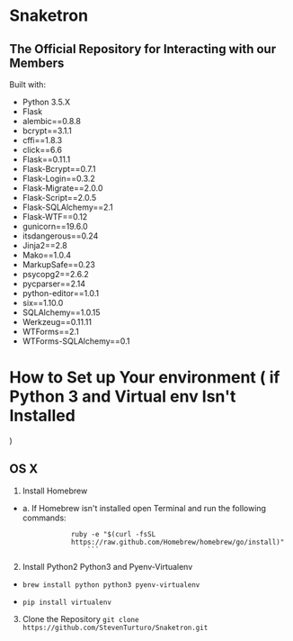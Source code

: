 # Snaketron
## The Official Repository for Interacting with our Members

Built with:
* Python 3.5.X
* Flask
* alembic==0.8.8
* bcrypt==3.1.1
* cffi==1.8.3
* click==6.6
* Flask==0.11.1
* Flask-Bcrypt==0.7.1
* Flask-Login==0.3.2
* Flask-Migrate==2.0.0
* Flask-Script==2.0.5
* Flask-SQLAlchemy==2.1
* Flask-WTF==0.12
* gunicorn==19.6.0
* itsdangerous==0.24
* Jinja2==2.8
* Mako==1.0.4
* MarkupSafe==0.23
* psycopg2==2.6.2
* pycparser==2.14
* python-editor==1.0.1
* six==1.10.0
* SQLAlchemy==1.0.15
* Werkzeug==0.11.11
* WTForms==2.1
* WTForms-SQLAlchemy==0.1 


# How to Set up Your environment ( if Python 3 and Virtual env Isn't Installed
)

## OS X
1. Install Homebrew
  * a. If Homebrew isn't installed open Terminal and run the following
      commands:

      ```
                  ruby -e "$(curl -fsSL
                  https://raw.github.com/Homebrew/homebrew/go/install)"
                      ```

2. Install Python2 Python3 and Pyenv-Virtualenv
  * ```brew install python python3 pyenv-virtualenv```

  * `pip install virtualenv`

3. Clone the Repository
  ```git clone https://github.com/StevenTurturo/Snaketron.git```

